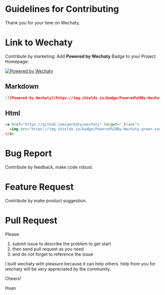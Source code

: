 # Guidelines for Contributing

Thank you for your time on Wechaty.

# Link to Wechaty

Contribute by marketing: Add **Powered by Wechaty** Badge to your Project Homepage:

[![Powered by Wechaty](https://img.shields.io/badge/Powered%20By-Wechaty-green.svg)](https://github.com/wechaty/wechaty)

## Markdown

```markdown
[![Powered by Wechaty](https://img.shields.io/badge/Powered%20By-Wechaty-green.svg)](https://github.com/wechaty/wechaty)
```

## Html

```html
<a href="https://github.com/wechaty/wechaty" target="_blank">
  <img src="https://img.shields.io/badge/Powered%20By-Wechaty-green.svg" alt="Powered by Wechaty" border="0">
</a>
```

# Bug Report

Contribute by feedback, make code robust.

# Feature Request

Contribute by make product suggestion.

# Pull Request

Please:
 
1. submit issue to describe the problem to get start
1. then send pull request as you need 
1. and do not forget to reference the issue 

I built wechaty with pleasure because it can help others. help from you for wechaty will be very appreciated by the community.

Cheers!

Huan

